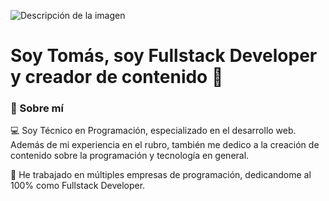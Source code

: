 ![Descripción de la imagen](Tomás-Castro.png)

# Soy Tomás, soy Fullstack Developer y creador de contenido 👋

### 👨 Sobre mí

💻 Soy Técnico en Programación, especializado en el desarrollo web. Además de mi experiencia en el rubro, también me dedico a la creación de contenido sobre la programación y tecnología en general.

💼 He trabajado en múltiples empresas de programación, dedicandome al 100% como Fullstack Developer.


<!--
**ttomycastro/ttomycastro** is a ✨ _special_ ✨ repository because its `README.md` (this file) appears on your GitHub profile.

Here are some ideas to get you started:

- 🔭 I’m currently working on ...
- 🌱 I’m currently learning ...
- 👯 I’m looking to collaborate on ...
- 🤔 I’m looking for help with ...
- 💬 Ask me about ...
- 📫 How to reach me: ...
- 😄 Pronouns: ...
- ⚡ Fun fact: ...
-->
